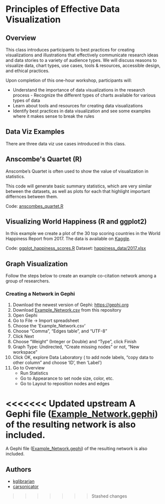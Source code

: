 # Principles of Effective Data Visualization

## Overview

This class introduces participants to best practices for creating visualizations and illustrations that effectively communicate research ideas and data stories to a variety of audience types. We will discuss reasons to visualize data, chart types, use cases, tools & resources, accessible design, and ethical practices.

Upon completion of this one-hour workshop, participants will:

- Understand the importance of data visualizations in the research process
​- Recognize the different types of charts available​ for various types of data
- Learn about tools and resources for creating data visualizations
- Identify best practices in data visualization and see some examples where it makes sense to break the rules

## Data Viz Examples

There are three data viz use cases introduced in this class.

## Anscombe's Quartet (R)

Anscombe’s Quartet is often used to show the value of visualization in statistics.

This code will generate basic summary statistics, which are very similar between the datasets, as well as plots for each that highlight important differnces between them.

Code: [anscombes_quartet.R](https://github.com/galterdatalab/principles-of-effective-data-viz/blob/main/anscombes_quartet.R)

## Visualizing World Happiness (R and ggplot2)

In this example we create a plot of the 30 top scoring countries in the World Happiness Report from 2017. The data is available on [Kaggle](https://www.kaggle.com/datasets/unsdsn/world-happiness?select=2017.csv).

Code: [ggplot_happiness_scores.R](https://github.com/galterdatalab/principles-of-effective-data-viz/blob/main/ggplot_happiness_scores.R)
Dataset: [happiness_data/2017.xlsx](https://github.com/galterdatalab/principles-of-effective-data-viz/blob/main/happiness_data/2017.xlsx)

## Graph Visualization

Follow the steps below to create an example co-citation network among a group of researchers.

### Creating a Network in Gephi

1. Download the newest version of Gephi: https://gephi.org
2. Download [Example_Network.csv](https://github.com/galterdatalab/principles-of-effective-data-viz/blob/main/Example_Network.csv) from this repository
4. Open Gephi
4. Go to File → Import spreadsheet
5. Choose the 'Example_Network.csv'
6. Choose “Comma”, “Edges table”, and “UTF-8”
7. Click Next
8. Choose “Weight” (Integer or Double) and “Type”, click Finish
9. Graph Type: Undirected, “Create missing nodes” or not, “New workspace”
10. Click OK, explore Data Laboratory ( to add node labels, “copy data to other column” and choose ‘ID’, then ‘Label’)
11. Go to Overview
    - Run Statistics
    - Go to Appearance to set node size, color, etc.
    - Go to Layout to reposition nodes and edges

<<<<<<< Updated upstream
A Gephi file ([Example_Network.gephi](https://github.com/galterdatalab/principles-of-effective-data-viz/blob/main/Example_Network.gephi)) of the resulting network is also included.
=======
A Gephi file ([Example_Network.gephi]()) of the resulting network is also included.

## Authors

- [kglibrarian](https://github.com/kglibrarian)
- [carsonicator](https://github.com/carsonicator)
>>>>>>> Stashed changes
